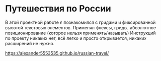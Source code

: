 # Путешествия по России
В этой проектной работе я познакомился с гридами и фиксированной высотой текстовых элементов.
Применял флексы, гриды, абсолютное позиционирование (которое нельзя применять/называть) 
Инструкций по проекту никаких нет, всё легко и просто открывается, никаких расширений не нужно.

https://alexander5553535.github.io/russian-travel/
